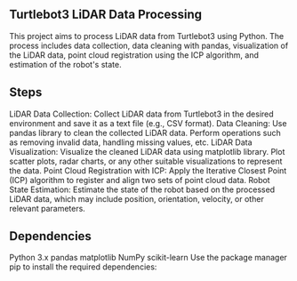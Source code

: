 ## Turtlebot3 LiDAR Data Processing
This project aims to process LiDAR data from Turtlebot3 using Python. The process includes data collection, data cleaning with pandas, visualization of the LiDAR data, point cloud registration using the ICP algorithm, and estimation of the robot's state.

## Steps
LiDAR Data Collection: Collect LiDAR data from Turtlebot3 in the desired environment and save it as a text file (e.g., CSV format).
Data Cleaning: Use pandas library to clean the collected LiDAR data. Perform operations such as removing invalid data, handling missing values, etc.
LiDAR Data Visualization: Visualize the cleaned LiDAR data using matplotlib library. Plot scatter plots, radar charts, or any other suitable visualizations to represent the data.
Point Cloud Registration with ICP: Apply the Iterative Closest Point (ICP) algorithm to register and align two sets of point cloud data.
Robot State Estimation: Estimate the state of the robot based on the processed LiDAR data, which may include position, orientation, velocity, or other relevant parameters.

## Dependencies
Python 3.x
pandas
matplotlib
NumPy
scikit-learn
Use the package manager pip to install the required dependencies:
